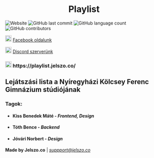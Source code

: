 <h1 align="center" title="Playlist">Playlist</h1>

![Website](https://img.shields.io/website/https/playlist.jelszo.co?down_message=offline&label=Website&up_message=online)
![GitHub last commit](https://img.shields.io/github/last-commit/tasztalos69/playlist?logo=git&logoColor=white)
![GitHub language count](https://img.shields.io/github/languages/count/tasztalos69/playlist?logo=visual%20studio%20code)
![GitHub contributors](https://img.shields.io/github/contributors/tasztalos69/playlist?label=Contributors&logo=github&style=social)

<img height="20" width="20" src="https://cdn.jsdelivr.net/npm/simple-icons@latest/icons/facebook.svg" /> [Facebook oldalunk](https://www.facebook.com/jelszoco/)

<img height="20" width="20" src="https://cdn.jsdelivr.net/npm/simple-icons@latest/icons/discord.svg" /> [Discord szerverünk](https://discord.gg/akeTTJy)

<h3> <img height="20" width="20" src="http://i.imgur.com/oeQmniz.png" /> https://playlist.jelszo.co/ </h3>

## Lejátszási lista a Nyíregyházi Kölcsey Ferenc Gimnázium stúdiójának

### Tagok:

- <h4 title="Kiss Benedek Máté - Frontend, Design"> Kiss Benedek Máté - <i> Frontend, Design </i> </h4>

- <h4 title="Tóth Bence - Backend"> Tóth Bence - <i> Backend </i> </h4>

- <h4 title="Jóvári Norbert - Design">Jóvári Norbert - <i> Design </i> </h4>

**Made by Jelszo.co** | *suppport@jelszo.co*
